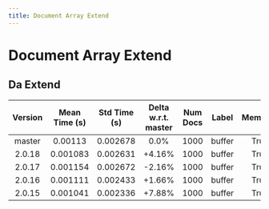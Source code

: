 ```yaml
---
title: Document Array Extend
---
```

# Document Array Extend

## Da Extend

| Version | Mean Time (s) | Std Time (s) | Delta w.r.t. master | Num Docs | Label | Memmap | Iterations |
| :---: | :---: | :---: | :---: | :---: | :---: | :---: | :---: |
| master | 0.00113 | 0.002678 | 0.0% | 1000 | buffer | True | 25 |
| 2.0.18 | 0.001083 | 0.002631 | +4.16% | 1000 | buffer | True | 25 |
| 2.0.17 | 0.001154 | 0.002672 | -2.16% | 1000 | buffer | True | 25 |
| 2.0.16 | 0.001111 | 0.002433 | +1.66% | 1000 | buffer | True | 25 |
| 2.0.15 | 0.001041 | 0.002336 | +7.88% | 1000 | buffer | True | 25 |
